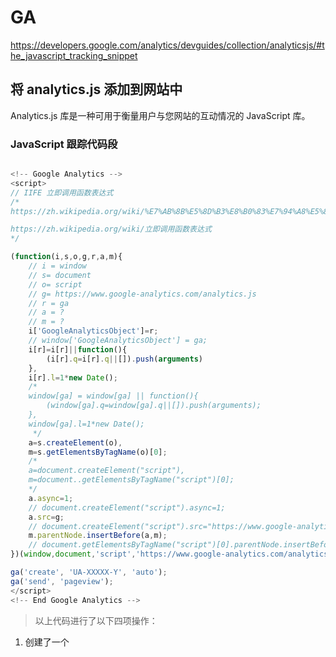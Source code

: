 # GA


https://developers.google.com/analytics/devguides/collection/analyticsjs/#the_javascript_tracking_snippet

## 将 analytics.js 添加到网站中

Analytics.js 库是一种可用于衡量用户与您网站的互动情况的 JavaScript 库。

### JavaScript 跟踪代码段



```js

<!-- Google Analytics -->
<script>
// IIFE 立即调用函数表达式
/* 
https://zh.wikipedia.org/wiki/%E7%AB%8B%E5%8D%B3%E8%B0%83%E7%94%A8%E5%87%BD%E6%95%B0%E8%A1%A8%E8%BE%BE%E5%BC%8F

https://zh.wikipedia.org/wiki/立即调用函数表达式
*/

(function(i,s,o,g,r,a,m){
    // i = window
    // s= document
    // o= script
    // g= https://www.google-analytics.com/analytics.js
    // r = ga
    // a = ?
    // m = ?
    i['GoogleAnalyticsObject']=r;
    // window['GoogleAnalyticsObject'] = ga;
    i[r]=i[r]||function(){
        (i[r].q=i[r].q||[]).push(arguments)
    },
    i[r].l=1*new Date();
    /*
    window[ga] = window[ga] || function(){
        (window[ga].q=window[ga].q||[]).push(arguments);
    },
    window[ga].l=1*new Date();
     */
    a=s.createElement(o),
    m=s.getElementsByTagName(o)[0];
    /*
    a=document.createElement("script"),
    m=document..getElementsByTagName("script")[0];
    */
    a.async=1;
    // document.createElement("script").async=1;
    a.src=g;
    // document.createElement("script").src="https://www.google-analytics.com/analytics.js";
    m.parentNode.insertBefore(a,m);
    // document.getElementsByTagName("script")[0].parentNode.insertBefore(a,m);;
})(window,document,'script','https://www.google-analytics.com/analytics.js','ga');

ga('create', 'UA-XXXXX-Y', 'auto');
ga('send', 'pageview');
</script>
<!-- End Google Analytics -->

```

> 以上代码进行了以下四项操作：

1. 创建了一个 <script> 元素，并开始从 https://www.google-analytics.com/analytics.js 异步下载 analytics.js JavaScript 库。

2. 初始化了一个全局函数 ga（也称为 ga() 命令队列），您可以通过该函数来安排要在 analytics.js 库加载完毕可供使用时执行的命令。

3. 在 ga() 命令队列中添加一条命令，为通过 'UA-XXXXX-Y' 参数指定的媒体资源创建一个新的跟踪器对象。

4. 在 ga() 命令队列中添加另一条命令，为当前页面向 Google Analytics（分析）发送网页浏览数据。

自定义实现时可能需要修改 JavaScript 跟踪代码段的最后两行（create 和 send 命令）或添加更多代码来跟踪更多互动。
但不应该更改加载 analytics.js 库或初始化 ga() 命令队列函数的代码。


## 备用异步跟踪代码段

虽然上述 JavaScript 跟踪代码段可以确保该脚本在所有浏览器中加载和异步执行，但不足之处是不能让新型浏览器预加载该脚本。

```js
<!-- Google Analytics -->
<script>
    window.ga=window.ga||function(){
        (ga.q=ga.q||[]).push(arguments)
    };
    ga.l=+new Date;
    ga('create', 'UA-XXXXX-Y', 'auto');
    ga('send', 'pageview');
</script>

<script async src='https://www.google-analytics.com/analytics.js'></script>
<!-- End Google Analytics -->

```


### 跟踪代码段可以捕获哪些数据？

当您在网站中添加了上述任何一种跟踪代码段之后，就会针对用户访问的每个页面发送网页浏览数据。

Google Analytics（分析）通过处理此数据可以推导出大量信息，其中包括：

+ 用户总共在您网站上停留了多少时间。

+ 用户在每个网页上停留的时间以及用户查看这些网页的次序。

+ 用户点击了哪些内部链接（根据下一个网页浏览的网址得到）。

此外，IP 地址、用户代理字符串以及 analytics.js 在创建新跟踪器时查看的初始网页可用于确定以下这类信息：

+ 用户的地理位置。

+ 用户使用的浏览器和操作系统。

+ 屏幕尺寸以及是否安装了 Flash 或 Java。

+ 引荐网站。



## analytics.js 的工作原理 


https://developers.google.com/analytics/devguides/collection/analyticsjs/how-analyticsjs-works


您需要使用 analytics.js 进行的所有跟踪几乎都可以使用 ga() 命令队列完成。
本指南介绍什么是命令队列、其工作原理以及如何执行命令来跟踪用户互动。


ga 命令队列

JavaScript 跟踪代码段定义了一个称为“命令队列”的全局函数 ga。之所以称其为命令队列，是因为该函数不会立即执行其中的命令，而是将这些命令加入到队列中，将这些命令的执行被延迟 analytics.js 库加载完成后进行。

在 JavaScript 中，函数也是对象，这意味着函数中也可以包含属性。跟踪代码段在 ga 函数对象上定义了一个值为空数据的 q 属性。在 analytics.js 库尚未加载完成之前，调用 ga() 函数会将传递给 ga() 函数的参数列表附加到 q 数组的尾部。

例如，如果您运行跟踪代码段并立即将 ga.q 中的内容写入控制台日志，就会看到一个数组，其中有两个元素，分别包含已传递给 ga() 函数的两组参数：

```js
    console.log(ga.q);

    // Outputs the following:
    // [
    //   ['create', 'UA-XXXXX-Y', 'auto'],
    //   ['send', 'pageview']
    // ]

```
analytics.js 加载完成后，会立即查看 ga.q 数组的内容并依次执行每条命令。然后，ga() 函数将被重新定义以立即执行之后的调用。

在这种模式下，开发者在使用 ga() 命令队列时无需担心 analytics.js 库是否已完成加载。该模式提供了一种类似于同步代码的简单接口，规避了异步代码的诸多复杂性。




将命令添加到队列

对 ga() 命令队列的所有调用都使用同一个签名。第一个参数，“命令”，是一个标识特定 analytics.js 方法的字符串。其他参数是要传递给该方法的参数。

特定命令所使用的方法可以是全局方法（例如 ga 对象的 create 方法），也可以是跟踪对象的实例方法（例如 send）。如果 ga() 命令队列收到一条它无法识别的命令，会直接将其忽略，因此，在调用 ga() 函数时请仔细慎重，因为这些调用几乎不可能报错。

要查看可通过命令队列执行的所有命令的详尽列表，请参阅 ga() 命令队列参考。

命令参数

大多数 analytics.js 命令（及其相应方法）都接受多种不同格式的参数。这是为了便于向特定方法传递常用字段。

以下面的 JavaScript 跟踪代码段中的两条命令为例：

```js
    ga('create', 'UA-XXXXX-Y', 'auto');
    ga('send', 'pageview');

```
在第一条命令中，create 接受了通过第二个、第三个和第四个可选参数指定的相应 trackingId、cookieDomain 和 name 字段。send 命令接受通过第二个可选参数指定的 hitType。

所有命令均接受普遍适用的 fieldsObject 参数，该这种参数可用于指定任何字段。例如，可将上述跟踪代码段中的两条命令改写为：

```js
    ga('create', {
        trackingId: 'UA-XXXXX-Y',
        cookieDomain: 'auto'
    });
    ga('send', {
        hitType: 'pageview'
    });

```
要查看每个命令所允许的可选参数的详尽列表，请参阅 ga() 命令队列参考。





















